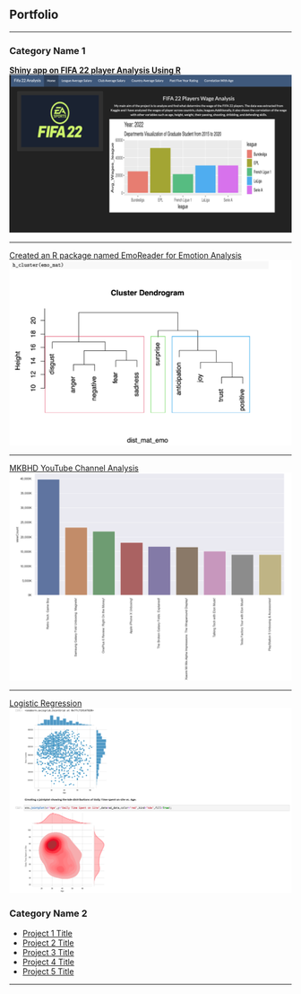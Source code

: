## Portfolio

---

### Category Name 1 

**[Shiny app on FIFA 22 player Analysis Using R](https://roshanshrestha.shinyapps.io/R_project/?_ga=2.224630290.903187739.1650071384-1388074096.1650071384/)
<img src="/assets/img/FIFA22.png?raw=true"/>**

---

[Created an R package named EmoReader for Emotion Analysis](https://github.com/casirose/EmoReader)
<img src="/assets/img/Rpackage.png?raw=true"/>

---

[MKBHD YouTube Channel Analysis](https://github.com/casirose/casirose.github.io/blob/main/docs/YouTubeAPI.ipynb)
<img src="/assets/img/YouTube.png?raw=true"/>

---

[Logistic Regression](https://github.com/casirose/casirose.github.io/blob/main/docs/Logistic%20Regression%20Project.ipynb)
<img src="/assets/img/Logistic Regression.png?raw=true"/>

### Category Name 2

- [Project 1 Title](https://roshanshrestha.shinyapps.io/R_project/?_ga=2.224630290.903187739.1650071384-1388074096.1650071384/)
- [Project 2 Title](http://example.com/)
- [Project 3 Title](http://example.com/)
- [Project 4 Title](http://example.com/)
- [Project 5 Title](http://example.com/)

---
